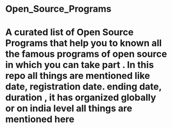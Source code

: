 # Open_Source_Programs

# A curated list of Open Source Programs that help you to known all the famous programs of open source in which you can take part . In this repo all things are mentioned like date, registration date. ending date, duration , it has organized globally or on india level all things are mentioned here
